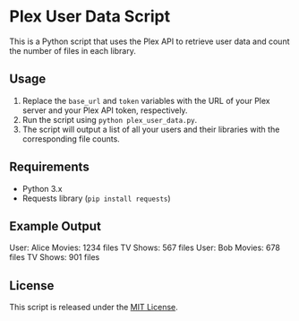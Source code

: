 # Plex User Data Script

This is a Python script that uses the Plex API to retrieve user data and count the number of files in each library.

## Usage

1. Replace the `base_url` and `token` variables with the URL of your Plex server and your Plex API token, respectively.
2. Run the script using `python plex_user_data.py`.
3. The script will output a list of all your users and their libraries with the corresponding file counts.

## Requirements

- Python 3.x
- Requests library (`pip install requests`)

## Example Output

User: Alice
Movies: 1234 files
TV Shows: 567 files
User: Bob
Movies: 678 files
TV Shows: 901 files


## License

This script is released under the [MIT License](https://opensource.org/licenses/MIT).
